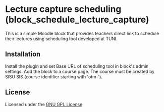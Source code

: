 Lecture capture scheduling (block_schedule_lecture_capture)
====================
This is a simple Moodle block that provides teachers direct link to schedule their lectures using scheduling tool developed at TUNI.  

Installation
------------

Install the plugin and set Base URL of scheduling tool in block's admin settings.
Add the block to a course page. The course must be created by SISU SIS (course identifier starting with 'otm-').


License
-------

Licensed under the [GNU GPL License](http://www.gnu.org/copyleft/gpl.html).
